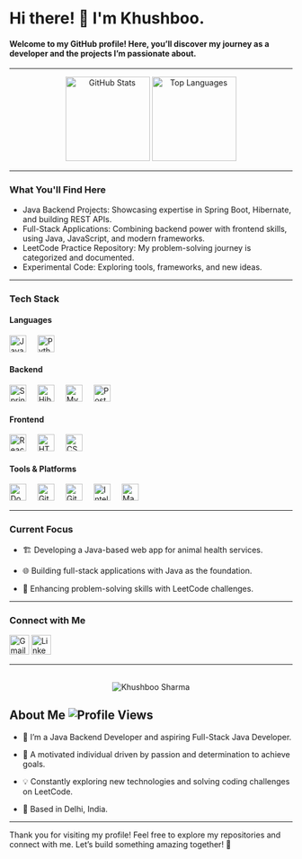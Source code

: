 

<h1 align="left">Hi there! 👋 I'm Khushboo.</h1>

<h4>Welcome to my GitHub profile! Here, you’ll discover my journey as a developer and the projects I’m passionate about.</h4>

---

<div align="center">
  <img src="https://github-readme-stats.vercel.app/api?username=kabi239&hide_title=false&hide_rank=false&show_icons=true&include_all_commits=true&count_private=true&disable_animations=false&theme=dracula&locale=en&hide_border=false" height="150" alt="GitHub Stats" />
  
  <img src="https://github-readme-stats.vercel.app/api/top-langs/?username=kabi239&layout=compact&langs_count=5&card_width=320&theme=dracula&hide_border=false" height="150" alt="Top Languages" />
</div>

---
### What You'll Find Here
- Java Backend Projects: Showcasing expertise in Spring Boot, Hibernate, and building REST APIs.
- Full-Stack Applications: Combining backend power with frontend skills, using Java, JavaScript, and modern frameworks.
- LeetCode Practice Repository: My problem-solving journey is categorized and documented.
- Experimental Code: Exploring tools, frameworks, and new ideas.

---

### Tech Stack

#### Languages
<div align="left">
  <img src="https://cdn.jsdelivr.net/gh/devicons/devicon/icons/java/java-original.svg" height="30" alt="Java" />
  <img width="12" />
  <img src="https://cdn.jsdelivr.net/gh/devicons/devicon/icons/python/python-original.svg" height="30" alt="Python" />
</div>

#### Backend
<div align="left">
  <img src="https://cdn.jsdelivr.net/gh/devicons/devicon/icons/spring/spring-original.svg" height="30" alt="Spring Boot" />
  <img width="12" />
  <img src="https://cdn.jsdelivr.net/gh/devicons/devicon/icons/hibernate/hibernate-plain.svg" height="30" alt="Hibernate" />
  <img width="12" />
  <img src="https://cdn.jsdelivr.net/gh/devicons/devicon/icons/mysql/mysql-original.svg" height="30" alt="MySQL" />
  <img width="12" />
  <img src="https://cdn.jsdelivr.net/gh/devicons/devicon/icons/postgresql/postgresql-original.svg" height="30" alt="PostgreSQL" />
</div>

#### Frontend
<div align="left">
  <img src="https://cdn.jsdelivr.net/gh/devicons/devicon/icons/react/react-original.svg" height="30" alt="React.js" />
  <img width="12" />
  <img src="https://cdn.jsdelivr.net/gh/devicons/devicon/icons/html5/html5-original.svg" height="30" alt="HTML5" />
  <img width="12" />
  <img src="https://cdn.jsdelivr.net/gh/devicons/devicon/icons/css3/css3-original.svg" height="30" alt="CSS3" />
</div>

#### Tools & Platforms
<div align="left">
  <img src="https://cdn.jsdelivr.net/gh/devicons/devicon/icons/docker/docker-original.svg" height="30" alt="Docker" />
  <img width="12" />
  <img src="https://cdn.jsdelivr.net/gh/devicons/devicon/icons/git/git-original.svg" height="30" alt="Git" />
  <img width="12" />
  <img src="https://cdn.jsdelivr.net/gh/devicons/devicon/icons/github/github-original.svg" height="30" alt="GitHub" />
  <img width="12" />
  <img src="https://cdn.jsdelivr.net/gh/devicons/devicon/icons/intellij/intellij-original.svg" height="30" alt="IntelliJ IDEA" />
  <img width="12" />
  <img src="https://cdn.jsdelivr.net/gh/devicons/devicon/icons/maven/maven-original.svg" height="30" alt="Maven" />
</div>

---

### Current Focus

- 🏗 Developing a Java-based web app for animal health services.

- 🌐 Building full-stack applications with Java as the foundation.

- 🚀 Enhancing problem-solving skills with LeetCode challenges.

---

### Connect with Me

<div align="left">
  <a href="mailto:khushboosharma239@gmail.com"><img src="https://img.shields.io/static/v1?message=Gmail&logo=gmail&label=&color=D14836&logoColor=white&labelColor=&style=for-the-badge" height="35" alt="Gmail" /></a>
  <a href="https://www.linkedin.com/in/khushboo-sharma1/"><img src="https://img.shields.io/static/v1?message=LinkedIn&logo=linkedin&label=&color=0077B5&logoColor=white&labelColor=&style=for-the-badge" height="35" alt="LinkedIn" /></a>
 
</div>

---

<br clear="both">

<div align="center">
<img align="center" src="https://github-readme-streak-stats.herokuapp.com/?user=kabi239&" alt="Khushboo Sharma" />
</div>

## About Me ![Profile Views](https://komarev.com/ghpvc/?username=kabi239&color=orange)

- 🌱 I’m a Java Backend Developer and aspiring Full-Stack Java Developer.

- 💪 A motivated individual driven by passion and determination to achieve goals.

- 💡 Constantly exploring new technologies and solving coding challenges on LeetCode.

- 📍 Based in Delhi, India.



---

Thank you for visiting my profile! Feel free to explore my repositories and connect with me. Let’s build something amazing together! 🚀
